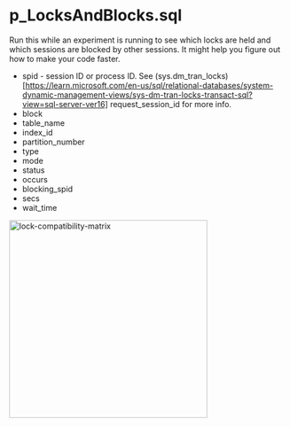 # p_LocksAndBlocks.sql
Run this while an experiment is running to see which locks are held and which sessions are blocked by other sessions. It might help you figure out how to make your code faster.

- spid - session ID or process ID. See (sys.dm_tran_locks)[https://learn.microsoft.com/en-us/sql/relational-databases/system-dynamic-management-views/sys-dm-tran-locks-transact-sql?view=sql-server-ver16] request_session_id for more info.
- block
- table_name
- index_id
- partition_number
- type
- mode
- status
- occurs
- blocking_spid
- secs
- wait_time



<img width="357" alt="lock-compatibility-matrix" src="https://github.com/chucknewmanjr/PerformanceExperiment/assets/33396894/cf5d2ca9-330d-494a-bc89-0bc214cacfdd">




